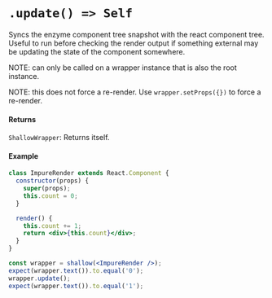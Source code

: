 # `.update() => Self`

Syncs the enzyme component tree snapshot with the react component tree. Useful to run before checking the render output if something external
may be updating the state of the component somewhere.

NOTE: can only be called on a wrapper instance that is also the root instance.

NOTE: this does not force a re-render. Use `wrapper.setProps({})` to force a re-render.


#### Returns

`ShallowWrapper`: Returns itself.



#### Example

```jsx
class ImpureRender extends React.Component {
  constructor(props) {
    super(props);
    this.count = 0;
  }

  render() {
    this.count += 1;
    return <div>{this.count}</div>;
  }
}
```
```jsx
const wrapper = shallow(<ImpureRender />);
expect(wrapper.text()).to.equal('0');
wrapper.update();
expect(wrapper.text()).to.equal('1');
```
